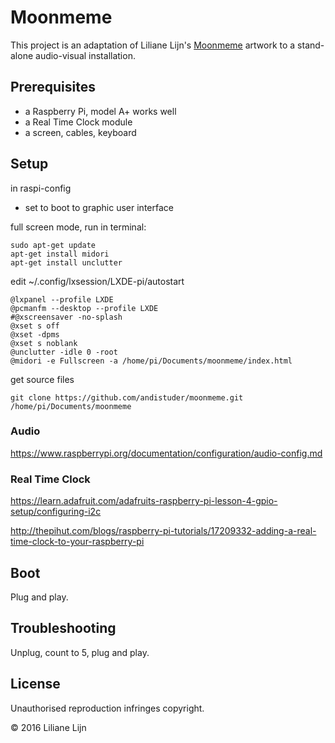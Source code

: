 # Moonmeme

This project is an adaptation of Liliane Lijn's [Moonmeme](http://www.lilianelijn.com/portfolio-item/moonmeme/) artwork to a stand-alone audio-visual installation.

## Prerequisites
- a Raspberry Pi, model A+ works well
- a Real Time Clock module
- a screen, cables, keyboard

## Setup

in raspi-config
- set to boot to graphic user interface

full screen mode, run in terminal:

```
sudo apt-get update
apt-get install midori
apt-get install unclutter
```

edit ~/.config/lxsession/LXDE-pi/autostart

```
@lxpanel --profile LXDE
@pcmanfm --desktop --profile LXDE
#@xscreensaver -no-splash
@xset s off
@xset -dpms
@xset s noblank
@unclutter -idle 0 -root
@midori -e Fullscreen -a /home/pi/Documents/moonmeme/index.html
```

get source files

```
git clone https://github.com/andistuder/moonmeme.git /home/pi/Documents/moonmeme
```

### Audio
https://www.raspberrypi.org/documentation/configuration/audio-config.md

### Real Time Clock

https://learn.adafruit.com/adafruits-raspberry-pi-lesson-4-gpio-setup/configuring-i2c

http://thepihut.com/blogs/raspberry-pi-tutorials/17209332-adding-a-real-time-clock-to-your-raspberry-pi

## Boot

Plug and play.

## Troubleshooting

Unplug, count to 5, plug and play.

## License

Unauthorised reproduction infringes copyright.

© 2016 Liliane Lijn
